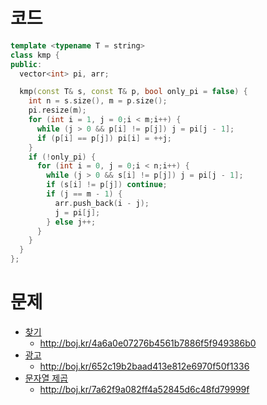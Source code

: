 # 코드
```cpp
template <typename T = string>
class kmp {
public:
  vector<int> pi, arr;

  kmp(const T& s, const T& p, bool only_pi = false) {
    int n = s.size(), m = p.size();
    pi.resize(m);
    for (int i = 1, j = 0;i < m;i++) {
      while (j > 0 && p[i] != p[j]) j = pi[j - 1];
      if (p[i] == p[j]) pi[i] = ++j;
    }
    if (!only_pi) {
      for (int i = 0, j = 0;i < n;i++) {
        while (j > 0 && s[i] != p[j]) j = pi[j - 1];
        if (s[i] != p[j]) continue;
        if (j == m - 1) {
          arr.push_back(i - j);
          j = pi[j];
        } else j++;
      }
    }
  }
};
```

# 문제
* [찾기](https://boj.kr/1786)
  * http://boj.kr/4a6a0e07276b4561b7886f5f949386b0
* [광고](https://boj.kr/1305)
  * http://boj.kr/652c19b2baad413e812e6970f50f1336
* [문자열 제곱](https://boj.kr/4354)
  * http://boj.kr/7a62f9a082ff4a52845d6c48fd79999f